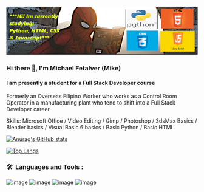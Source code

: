 ![](https://github.com/m8ksGH/m8ksGH/blob/main/s1.png)
### Hi there 👋, I'm Michael Fetalver (Mike)
#### I am presently a student for a Full Stack Developer course 

Formerly an Overseas Filipino Worker who works as a Control Room Operator in a manufacturing plant who tend to shift into a Full Stack Developer career  

Skills: Microsoft Office / Video Editing / Gimp / Photoshop / 3dsMax Basics / Blender basics / Visual Basic 6 basics / Basic Python / Basic HTML





[![Anurag's GitHub stats](https://github-readme-stats.vercel.app/api?username=m8ksGH&theme=merko&show_icons=true)](https://github.com/anuraghazra/github-readme-stats)


[![Top Langs](https://github-readme-stats.vercel.app/api/top-langs/?username=m8ksGH&theme=merko)](https://github.com/anuraghazra/github-readme-stats)

### 🛠 &nbsp;Languages and Tools :

![image](https://user-images.githubusercontent.com/122775112/215656843-19c9a107-a6de-409a-ba25-89a127b25193.png)
![image](https://user-images.githubusercontent.com/122775112/215656912-ee5abbe8-3428-4b06-8525-a399feab96b9.png)
![image](https://user-images.githubusercontent.com/122775112/215656946-98560eee-2f2d-4761-9a6b-e6240781ef0f.png)
![image](https://user-images.githubusercontent.com/122775112/215656987-e40988a2-872c-491a-9c1b-15c75cd5bc85.png)












